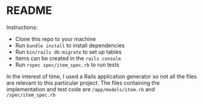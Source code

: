 # README

Instructions:

- Clone this repo to your machine
- Run `bundle install` to install dependencies
- Run `bin/rails db:migrate` to set up tables
- Items can be created in the `rails console`
- Run `rspec spec/item_spec.rb` to run tests

In the interest of time, I used a Rails application generator so not all the files are relevant to this particular project. The files containing the implementation and test code are `/app/models/item.rb` and `/spec/item_spec.rb`
